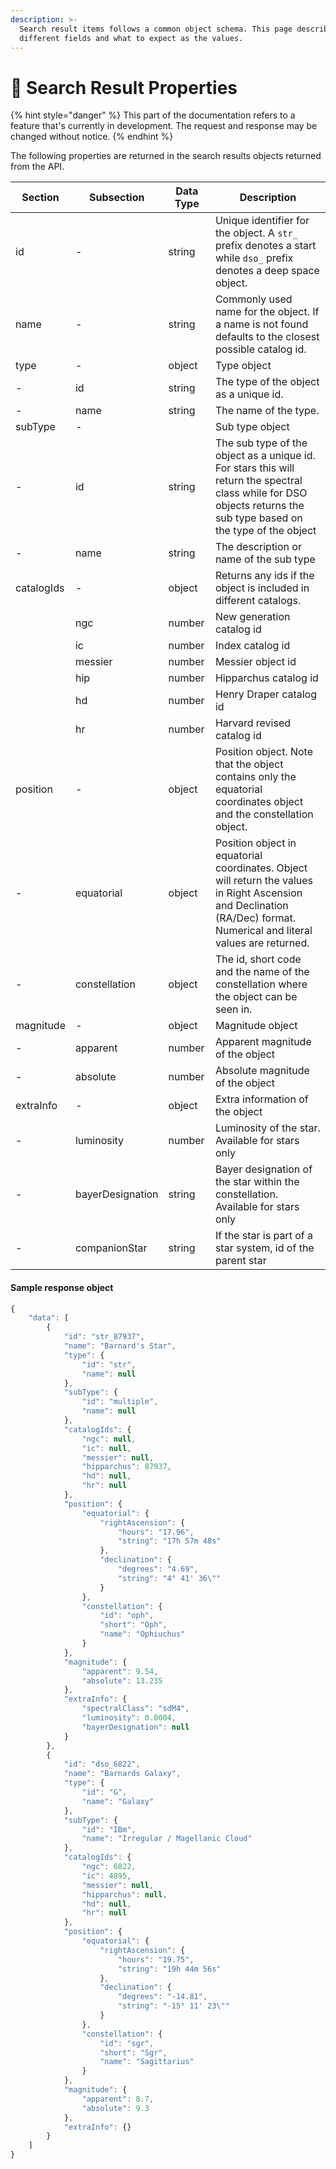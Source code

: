 ```yaml
---
description: >-
  Search result items follows a common object schema. This page describes the
  different fields and what to expect as the values.
---
```


# 🔎 Search Result Properties

{% hint style="danger" %}
This part of the documentation refers to a feature that's currently in development. The request and response may be changed without notice.
{% endhint %}

The following properties are returned in the search results objects returned from the API.&#x20;

| **Section** | **Subsection**   | **Data Type** | **Description**                                                                                                                                                         |
| ----------- | ---------------- | ------------- | ----------------------------------------------------------------------------------------------------------------------------------------------------------------------- |
| id          | -                | string        | Unique identifier for the object. A `str_` prefix denotes a start while `dso_` prefix denotes a deep space object.                                                      |
| name        | -                | string        | Commonly used name for the object. If a name is not found defaults to the closest possible catalog id.                                                                  |
| type        | -                | object        | Type object                                                                                                                                                             |
| -           | id               | string        | The type of the object as a unique id.                                                                                                                                  |
| -           | name             | string        | The name of the type.                                                                                                                                                   |
| subType     | -                |               | Sub type object                                                                                                                                                         |
| -           | id               | string        | The sub type of the object as a unique id. For stars this will return the spectral class while for DSO objects returns the sub type based on the type of the object     |
| -           | name             | string        | The description or name of the sub type                                                                                                                                 |
| catalogIds  | -                | object        | Returns any ids if the object is included in different catalogs.                                                                                                        |
|             | ngc              | number        | New generation catalog id                                                                                                                                               |
|             | ic               | number        | Index catalog id                                                                                                                                                        |
|             | messier          | number        | Messier object id                                                                                                                                                       |
|             | hip              | number        | Hipparchus catalog id                                                                                                                                                   |
|             | hd               | number        | Henry Draper catalog id                                                                                                                                                 |
|             | hr               | number        | Harvard revised catalog id                                                                                                                                              |
| position    | -                | object        | Position object. Note that the object contains only the equatorial coordinates object and the constellation object.                                                     |
| -           | equatorial       | object        | Position object in equatorial coordinates. Object will return the values in Right Ascension and Declination (RA/Dec) format. Numerical and literal values are returned. |
| -           | constellation    | object        | The id, short code and the name of the constellation where the object can be seen in.                                                                                   |
| magnitude   | -                | object        | Magnitude object                                                                                                                                                        |
| -           | apparent         | number        | Apparent magnitude of the object                                                                                                                                        |
| -           | absolute         | number        | Absolute magnitude of the object                                                                                                                                        |
| extraInfo   | -                | object        | Extra information of the object                                                                                                                                         |
| -           | luminosity       | number        | Luminosity of the star. Available for stars only                                                                                                                        |
| -           | bayerDesignation | string        | Bayer designation of the star within the constellation.  Available for stars only                                                                                       |
| -           | companionStar    | string        | If the star is part of a star system, id of the parent star                                                                                                             |

#### Sample response object

```javascript
{
    "data": [
        {
            "id": "str_87937",
            "name": "Barnard's Star",
            "type": {
                "id": "str",
                "name": null
            },
            "subType": {
                "id": "multiple",
                "name": null
            },
            "catalogIds": {
                "ngc": null,
                "ic": null,
                "messier": null,
                "hipparchus": 87937,
                "hd": null,
                "hr": null
            },
            "position": {
                "equatorial": {
                    "rightAscension": {
                        "hours": "17.96",
                        "string": "17h 57m 48s"
                    },
                    "declination": {
                        "degrees": "4.69",
                        "string": "4° 41' 36\""
                    }
                },
                "constellation": {
                    "id": "oph",
                    "short": "Oph",
                    "name": "Ophiuchus"
                }
            },
            "magnitude": {
                "apparent": 9.54,
                "absolute": 13.235
            },
            "extraInfo": {
                "spectralClass": "sdM4",
                "luminosity": 0.0004,
                "bayerDesignation": null
            }
        },
        {
            "id": "dso_6822",
            "name": "Barnards Galaxy",
            "type": {
                "id": "G",
                "name": "Galaxy"
            },
            "subType": {
                "id": "IBm",
                "name": "Irregular / Magellanic Cloud"
            },
            "catalogIds": {
                "ngc": 6822,
                "ic": 4895,
                "messier": null,
                "hipparchus": null,
                "hd": null,
                "hr": null
            },
            "position": {
                "equatorial": {
                    "rightAscension": {
                        "hours": "19.75",
                        "string": "19h 44m 56s"
                    },
                    "declination": {
                        "degrees": "-14.81",
                        "string": "-15° 11' 23\""
                    }
                },
                "constellation": {
                    "id": "sgr",
                    "short": "Sgr",
                    "name": "Sagittarius"
                }
            },
            "magnitude": {
                "apparent": 8.7,
                "absolute": 9.3
            },
            "extraInfo": {}
        }
    ]
}
```
